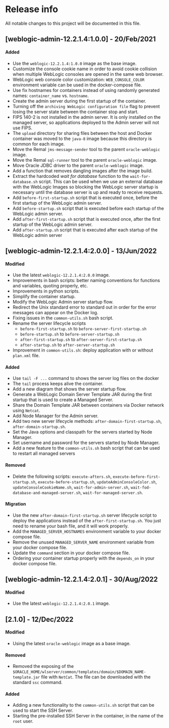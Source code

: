 # Release info

All notable changes to this project will be documented in this file.

## [weblogic-admin-12.2.1.4:1.0.0] - 20/Feb/2021
#### Added
* Use the `weblogic-12.2.1.4:1.0.0` image as the base image.
* Customize the console cookie name in order to avoid cookie collision when multiple WebLogic consoles are opened in the same web browser.
* WebLogic web console color customization: `WEB_CONSOLE_COLOR` environment variable can be used in the docker-compose file.
* Use fix hostnames for containers instead of using randomly generated names: `container_name` vs. `hostname`.
* Create the admin server during the first startup of the container.
* Turning off the `archiving WebLogic configuration file` flag to prevent losing the server state between the container stop and start.
* FIPS 140-2 is not installed in the admin server. It is only installed on the managed server, so applications deployed to the Admin server will not use FIPS.
* The `upload` directory for sharing files between the host and Docker container was moved to the `java-8` image because this directory is common for each image.
* Move the Remal `jms-message-sender` tool to the parent `oracle-weblogic` image.
* Move the Remal `sql-runner` tool to the parent `oracle-weblogic` image.
* Move Oracle JDBC driver to the parent `oracle-weblogic` image.
* Add a function that removes dangling images after the image build.
* Extract the hardcoded _wait for database_ function to the `wait-for-database.sh` script. This can be used when we use an external database with the WebLogic Images so blocking the WebLogic server startup is necessary until the database server is up and ready to receive requests.
* Add `before-first-startup.sh` script that is executed once, before the first startup of the WebLogic admin server.
* Add `before-startup.sh` script that is executed before each startup of the WebLogic admin server.
* Add `after-first-startup.sh` script that is executed once, after the first startup of the WebLogic admin server.
* Add `after-startup.sh` script that is executed after each startup of the WebLogic admin server

## [weblogic-admin-12.2.1.4:2.0.0] - 13/Jun/2022
#### Modified
* Use the latest `weblogic-12.2.1.4:2.0.0` image.
* Improvements in bash scripts: better naming conventions for functions and variables, quoting properly, etc.
* Improvements in python scripts.
* Simplify the container startup.
* Modify the WebLogic Admin server startup flow.
* Redirect the Unix standard error to standard out in order for the error messages can appear on the Docker log.
* Fixing issues in the `common-utils.sh` bash script.
* Rename the server lifecycle scripts
  * `before-first-startup.sh` to `before-server-first-startup.sh`
  * `before-startup.sh` to `before-server-startup.sh`
  * `after-first-startup.sh` to `after-server-first-startup.sh`
  * `after-startup.sh` to `after-server-startup.sh`
* Improvement in `common-utils.sh`: deploy application with or without `plan.xml` file.
#### Added
* Use `tail -F ...` command to shows the server log files on the docker
* The `tail` process keeps alive the container.
* Add a new diagram that shows the server startup flow.
* Generate a WebLogic Domain Server Template JAR during the first startup that is used to create a Managed Server.
* Share the Domain Template JAR between containers via Docker network using `Netcat`.
* Add Node Manager for the Admin server.
* Add two new server lifecycle methods: `after-domain-first-startup.sh`, `after-domain-startup.sh`.
* Set the Java options and classpath for the servers started by Node Manager.
* Set username and password for the servers started by Node Manager.
* Add a new feature to the `common-utils.sh` bash script that can be used to restart all managed servers
#### Removed
* Delete the following scripts: `execute-afters.sh`, `execute-before-first-startup.sh`, `execute-before-startup.sh`, `updateAdminConsoleColor.sh`, `updateConsoleCookieName.sh`, `wait-for-admin-server.sh`, `wait-fod-database-and-managed-server.sh`, `wait-for-managed-server.sh`.
#### Migration
* Use the new `after-domain-first-startup.sh` server lifecycle script to deploy the applications instead of the `after-first-startup.sh`.
  You just need to rename your bash file, and it will work properly.
* Add the `MANAGED_SERVER_HOSTNAMES` environment variable to your docker compose file.
* Remove the unused `MANAGED_SERVER_NAME` environment variable from your docker compose file.
* Update the `command` section in your docker compose file.
* Ordering your container startup properly with the `depends_on` in your docker compose file.

## [weblogic-admin-12.2.1.4:2.0.1] - 30/Aug/2022
#### Modified
* Use the latest `weblogic-12.2.1.4:2.0.1` image.

## [2.1.0] - 12/Dec/2022
#### Modified
* Using the latest `oracle-weblogic` image as a base image.
#### Removed
* Removed the exposing of the `$ORACLE_HOME/wlserver/common/templates/domain/$DOMAIN_NAME-template.jar` file with `NetCat`.
  The file can be downloaded with the standard `ssc` command.
#### Added
* Adding a new functionality to the `common-utils.sh` script that can be used to start the SSH Server.
* Starting the pre-installed SSH Server in the container, in the name of the `root` user.
